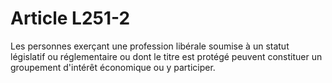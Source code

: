# Article L251-2

Les personnes exerçant une profession libérale soumise à un statut législatif ou réglementaire ou dont le titre est protégé peuvent constituer un groupement d'intérêt économique ou y participer.